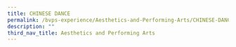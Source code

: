 ```yaml
---
title: CHINESE DANCE
permalink: /bvps-experience/Aesthetics-and-Performing-Arts/CHINESE-DANCE/
description: ""
third_nav_title: Aesthetics and Performing Arts
---
```

